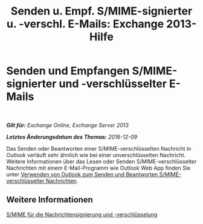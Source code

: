 ﻿---
title: 'Senden u. Empf. S/MIME-signierter u. -verschl. E-Mails: Exchange 2013-Hilfe'
TOCTitle: Senden und Empfangen S/MIME-signierter und -verschlüsselter E-Mails
ms:assetid: 1ce37ada-0a80-4b47-8611-d008979589ff
ms:mtpsurl: https://technet.microsoft.com/de-de/library/Dn626157(v=EXCHG.150)
ms:contentKeyID: 61212663
ms.date: 04/24/2018
mtps_version: v=EXCHG.150
ms.translationtype: HT
---

# Senden und Empfangen S/MIME-signierter und -verschlüsselter E-Mails

 

_**Gilt für:** Exchange Online, Exchange Server 2013_

_**Letztes Änderungsdatum des Themas:** 2016-12-09_

Das Senden oder Beantworten einer S/MIME-verschlüsselten Nachricht in Outlook verläuft sehr ähnlich wie bei einer unverschlüsselten Nachricht. Weitere Informationen über das Lesen oder Senden S/MIME-verschlüsselter Nachrichten mit einem E-Mail-Programm wie Outlook Web App finden Sie unter [Verwenden von Outlook zum Senden und Beantworten S/MIME-verschlüsselter Nachrichten](https://go.microsoft.com/fwlink/p/?linkid=392520).

## Weitere Informationen

[S/MIME für die Nachrichtensignierung und -verschlüsselung](s-mime-for-message-signing-and-encryption-exchange-2013-help.md)

